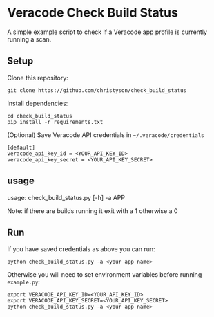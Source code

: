 # Veracode Check Build Status

A simple example script to check if a Veracode app profile is currently running a scan.

## Setup

Clone this repository:

    git clone https://github.com/christyson/check_build_status

Install dependencies:

    cd check_build_status
    pip install -r requirements.txt

(Optional) Save Veracode API credentials in `~/.veracode/credentials`

    [default]
    veracode_api_key_id = <YOUR_API_KEY_ID>
    veracode_api_key_secret = <YOUR_API_KEY_SECRET>

## usage

usage: check_build_status.py [-h] -a APP

Note: if there are builds running it exit with a 1 otherwise a 0

## Run

If you have saved credentials as above you can run:

    python check_build_status.py -a <your app name>
    
Otherwise you will need to set environment variables before running `example.py`:

    export VERACODE_API_KEY_ID=<YOUR_API_KEY_ID>
    export VERACODE_API_KEY_SECRET=<YOUR_API_KEY_SECRET>
    python check_build_status.py -a <your app name>
